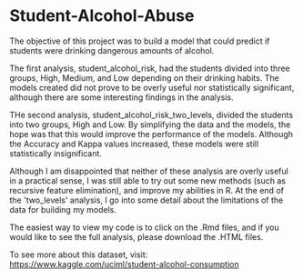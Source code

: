 # Student-Alcohol-Abuse
The objective of this project was to build a model that could predict if students were drinking dangerous amounts of alcohol. 

The first analysis, student_alcohol_risk, had the students divided into three groups, High, Medium, and Low depending on their drinking habits. The models created did not prove to be overly useful nor statistically significant, although there are some interesting findings in the analysis.

THe second analysis, student_alcohol_risk_two_levels, divided the students into two groups, High and Low. By simplifying the data and the models, the hope was that this would improve the performance of the models. Although the Accuracy and Kappa values increased, these models were still statistically insignificant. 

Although I am disappointed that neither of these analysis are overly useful in a practical sense, I was still able to try out some new methods (such as recursive feature elimination), and improve my abilities in R. At the end of the 'two_levels' analysis, I go into some detail about the limitations of the data for building my models.

The easiest way to view my code is to click on the .Rmd files, and if you would like to see the full analysis, please download the .HTML files.

To see more about this dataset, visit: https://www.kaggle.com/uciml/student-alcohol-consumption
